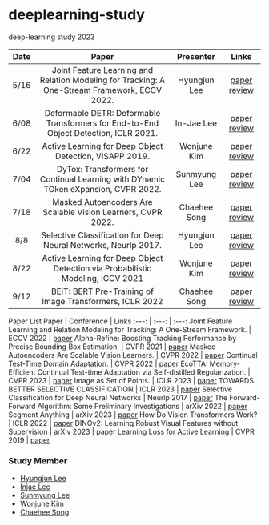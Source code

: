 # deeplearning-study
deep-learning study 2023

Date | Paper | Presenter | Links
:---: | :---: | :---: | :---:
5/16 | Joint Feature Learning and Relation Modeling for Tracking: A One-Stream Framework, ECCV 2022. | Hyungjun Lee | [paper](https://arxiv.org/abs/2203.11991) [review](https://notaai.notion.site/Joint-Feature-Learning-and-Relation-Modeling-for-Tracking-A-One-Stream-Framework-bd00a7851fa3467fb12b2a4ea705cb00)
6/08 | Deformable DETR: Deformable Transformers for End-to-End Object Detection, ICLR 2021. | In-Jae Lee | [paper](https://arxiv.org/abs/2010.04159) [review](https://confused-winter-bd1.notion.site/DEFORMABLE-DETR-DEFORMABLE-TRANSFORMERS-FOR-END-TO-END-OBJECT-DETECTION-e34951da4f7c43d4814f9faee915c8c9?pvs=25)
6/22 | Active Learning for Deep Object Detection, VISAPP 2019. | Wonjune Kim | [paper](https://arxiv.org/abs/1809.09875) [review](https://inexpensive-hospital-30f.notion.site/Active-Learning-for-Deep-Object-Detection-8392c8d27b8c4f948cf30ff8c9758b4a?pvs=4)
7/04 | DyTox: Transformers for Continual Learning with DYnamic TOken eXpansion, CVPR 2022. | Sunmyung Lee | [paper](https://arxiv.org/abs/2111.11326) [review](https://tabby-shoemaker-cdd.notion.site/DyTox-Transformers-for-Continual-Learning-with-DYnamic-TOken-eXpansion-56d005783b4441bf98ef1915482d3bcb?pvs=4)
7/18 | Masked Autoencoders Are Scalable Vision Learners, CVPR 2022. | Chaehee Song | [paper](https://arxiv.org/abs/2111.06377) [review](https://www.notion.so/Masked-Autoencoders-Are-Scalable-Vision-Learners-ffd77b71875e4d59888f4b06b050a37f?pvs=4)
8/8 | Selective Classification for Deep Neural Networks, Neurlp 2017. | Hyungjun Lee | [paper](https://papers.nips.cc/paper_files/paper/2017/hash/4a8423d5e91fda00bb7e46540e2b0cf1-Abstract.html) [review](https://notaai.notion.site/Selective-Classification-for-Deep-Neural-Networks-c9504a8485964ba88011ba317f212805?pvs=4)
8/22 | Active Learning for Deep Object Detection via Probabilistic Modeling, ICCV 2021 | Wonjune Kim | [paper](https://arxiv.org/abs/2103.16130) [review](https://inexpensive-hospital-30f.notion.site/Active-Learning-for-Deep-Object-Detection-via-Probabilistic-Modeling-5046c072c60c4d7494605e5e3518a983?pvs=4)
9/12 | BEiT: BERT Pre-Training of Image Transformers, ICLR 2022 | Chaehee Song | [paper](https://arxiv.org/abs/2106.08254) [review](https://rose-speedwell-00f.notion.site/BEiT-BERT-Pre-Training-of-Image-Transformers-06301a5997ce4174a248dda8a4baea0c?pvs=4)

Paper List
Paper | Conference | Links
:---: | :---: | :---:
Joint Feature Learning and Relation Modeling for Tracking: A One-Stream Framework. | ECCV 2022 | [paper](https://arxiv.org/abs/2203.11991)
Alpha-Refine: Boosting Tracking Performance by Precise Bounding Box Estimation. | CVPR 2021 | [paper](https://arxiv.org/abs/2012.06815)
Masked Autoencoders Are Scalable Vision Learners. | CVPR 2022 | [paper](https://openaccess.thecvf.com/content/CVPR2022/papers/He_Masked_Autoencoders_Are_Scalable_Vision_Learners_CVPR_2022_paper.pdf)
Continual Test-Time Domain Adaptation. | CVPR 2022 | [paper](https://arxiv.org/abs/2203.13591)
EcoTTA: Memory-Efficient Continual Test-time Adaptation via Self-distilled Regularization. | CVPR 2023 | [paper](https://arxiv.org/abs/2303.01904)
Image as Set of Points.  | ICLR 2023 | [paper](https://arxiv.org/abs/2303.01494)
TOWARDS BETTER SELECTIVE CLASSIFICATION | ICLR 2023 | [paper](https://openreview.net/forum?id=5gDz_yTcst)
Selective Classification for Deep Neural Networks | Neurlp 2017 | [paper](https://papers.nips.cc/paper_files/paper/2017/hash/4a8423d5e91fda00bb7e46540e2b0cf1-Abstract.html)
The Forward-Forward Algorithm: Some Preliminary Investigations | arXiv 2022 | [paper](https://arxiv.org/abs/2212.13345)
Segment Anything | arXiv 2023 | [paper](https://arxiv.org/abs/2304.02643)
How Do Vision Transformers Work? | ICLR 2022  | [paper](https://arxiv.org/abs/2202.06709)
DINOv2: Learning Robust Visual Features without Supervision | arXiv 2023  | [paper](https://arxiv.org/abs/2304.07193)
Learning Loss for Active Learning | CVPR 2019 | [paper](https://arxiv.org/abs/1905.03677)


### Study Member
* [Hyungjun Lee](https://github.com/rhtm02)
* [Injae Lee](https://github.com/oliver0922)
* [Sunmyung Lee](https://github.com/leesunmyung)
* [Wonjune Kim](https://github.com/culigan3186)
* [Chaehee Song](https://github.com/chssong)
